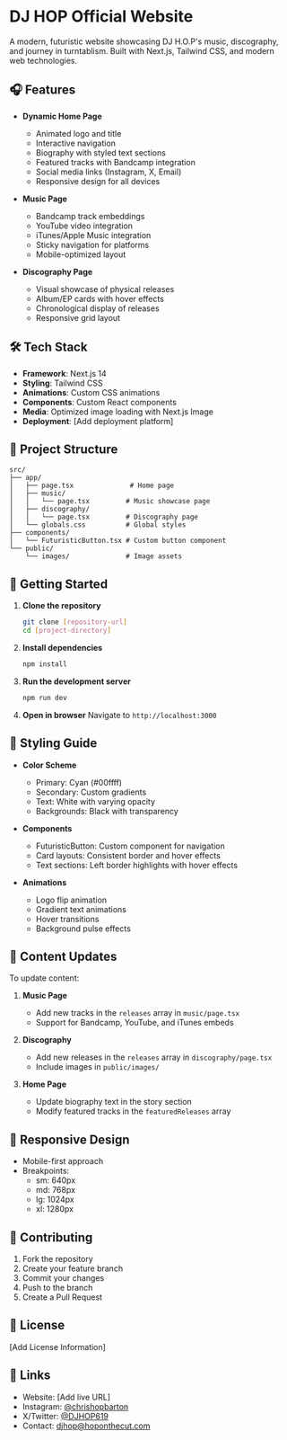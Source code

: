# DJ HOP Official Website

A modern, futuristic website showcasing DJ H.O.P's music, discography, and journey in turntablism. Built with Next.js, Tailwind CSS, and modern web technologies.

## 🎧 Features

- **Dynamic Home Page**
  - Animated logo and title
  - Interactive navigation
  - Biography with styled text sections
  - Featured tracks with Bandcamp integration
  - Social media links (Instagram, X, Email)
  - Responsive design for all devices

- **Music Page**
  - Bandcamp track embeddings
  - YouTube video integration
  - iTunes/Apple Music integration
  - Sticky navigation for platforms
  - Mobile-optimized layout

- **Discography Page**
  - Visual showcase of physical releases
  - Album/EP cards with hover effects
  - Chronological display of releases
  - Responsive grid layout

## 🛠 Tech Stack

- **Framework**: Next.js 14
- **Styling**: Tailwind CSS
- **Animations**: Custom CSS animations
- **Components**: Custom React components
- **Media**: Optimized image loading with Next.js Image
- **Deployment**: [Add deployment platform]

## 📁 Project Structure

```
src/
├── app/
│   ├── page.tsx              # Home page
│   ├── music/               
│   │   └── page.tsx         # Music showcase page
│   ├── discography/
│   │   └── page.tsx         # Discography page
│   └── globals.css          # Global styles
├── components/
│   └── FuturisticButton.tsx # Custom button component
└── public/
    └── images/              # Image assets
```

## 🚀 Getting Started

1. **Clone the repository**
   ```bash
   git clone [repository-url]
   cd [project-directory]
   ```

2. **Install dependencies**
   ```bash
   npm install
   ```

3. **Run the development server**
   ```bash
   npm run dev
   ```

4. **Open in browser**
   Navigate to `http://localhost:3000`

## 💫 Styling Guide

- **Color Scheme**
  - Primary: Cyan (#00ffff)
  - Secondary: Custom gradients
  - Text: White with varying opacity
  - Backgrounds: Black with transparency

- **Components**
  - FuturisticButton: Custom component for navigation
  - Card layouts: Consistent border and hover effects
  - Text sections: Left border highlights with hover effects

- **Animations**
  - Logo flip animation
  - Gradient text animations
  - Hover transitions
  - Background pulse effects

## 🔄 Content Updates

To update content:

1. **Music Page**
   - Add new tracks in the `releases` array in `music/page.tsx`
   - Support for Bandcamp, YouTube, and iTunes embeds

2. **Discography**
   - Add new releases in the `releases` array in `discography/page.tsx`
   - Include images in `public/images/`

3. **Home Page**
   - Update biography text in the story section
   - Modify featured tracks in the `featuredReleases` array

## 📱 Responsive Design

- Mobile-first approach
- Breakpoints:
  - sm: 640px
  - md: 768px
  - lg: 1024px
  - xl: 1280px

## 🤝 Contributing

1. Fork the repository
2. Create your feature branch
3. Commit your changes
4. Push to the branch
5. Create a Pull Request

## 📄 License

[Add License Information]

## 🔗 Links

- Website: [Add live URL]
- Instagram: [@chrishopbarton](https://www.instagram.com/chrishopbarton/)
- X/Twitter: [@DJHOP619](https://x.com/DJHOP619)
- Contact: djhop@hoponthecut.com
